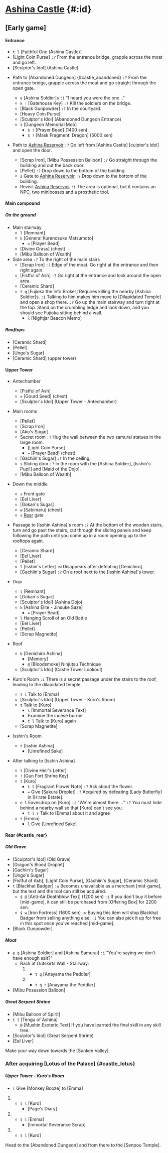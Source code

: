 # [Ashina Castle](@) {#:id}

## [Early game]

#### Entrance
+ `t l` [Faithful One (Ashina Castle)]
+ [Light Coin Purse]
  `:?` From the entrance bridge, grapple across the moat and go left.
+ [Sculptor's Idol] (Ashina Castle)

- Path to [Abandoned Dungeon] {#castle_abandoned}
  `:?` From the entrance bridge, grapple across the moat and go straight through the open gate.
  + `e` [Ashina Soldier]s
    `:i` "I heard you were the one .."
  + `k !` [Gatehouse Key]
    `:?` Kill the soldiers on the bridge.
  + [Black Gunpowder]
    `:?` In the courtyard.
  + [Heavy Coin Purse]
  + [Sculptor's Idol] (Abandoned Dungeon Entrance)
  - `t` [Dungeon Memorial Mob]
    + `$ !` [Prayer Bead] (1400 sen)
    + `$ !` [Mask Fragment: Dragon] (5000 sen)

- Path to [Ashina Reservoir](reservoir)
  `:?` Go left from [Ashina Castle] [culptor's idol] and open the door.
  + [Scrap Iron], [Mibu Possession Balloon]
    `:?` Go straight through the building and out the back door.
  + [Pellet]
    `:?` Drop down to the bottom of the building.
  + `s` Gate to [Ashina Reservoir](reservoir)
    `:?` Drop down to the bottom of the building.
  - Revisit [Ashina Reservoir](reservoir)
    `:i` The area is optional, but it contains an NPC, two minibosses and a prosthetic tool.

  
#### Main compound

##### On the ground
- Main stairway
  + `l` [Remnant]
  + `k` [General Kuranosuke Matsumoto]
    - `=` [Prayer Bead]
  + [Divine Grass] (chest)
  + [Mibu Balloon of Wealth]
- Side area
  `:?` To the right of the main stairs
  + [Scrap Iron]
    `:?` Edge of the moat. Go right at the entrance and then right again.
  + [Fistful of Ash]
    `:?` Go right at the entrance and look around the open area.
  + [Ceramic Shard]
  + `t q` [Fujioka the Info Broker]
    Requires killing the nearby [Ashina Soldier]s.
    `:i` Talking to him makes him move to [Dilapidated Temple] and open a shop there.
    `:?` Go up the main stairway and turn right at the top. Stand on the crumbling ledge and look down, and you should see Fujioka sitting behind a wall.
    - `l` [Nightjar Beacon Memo]
  
##### Rooftops
+ [Ceramic Shard] 
+ [Pellet]
+ [Ungo's Sugar]
+ [Ceramic Shard] (upper tower)

#### Upper Tower
- Antechamber
  + [Fistful of Ash]
  + `=` [Gourd Seed] (chest)
  + [Sculptor's Idol] (Upper Tower - Antechamber)
- Main rooms
  + [Pellet]
  + [Scrap Iron]
  + [Ako's Sugar]
  - Secret room
    `:?` Hug the wall between the two samurai statues in the large room.
    + [Light Coin Purse]
    + `=` [Prayer Bead] (chest)
  + [Gachiin's Sugar]
    `:?` In the ceiling.
  + `s` Sliding door
    `:?` In the room with the [Ashina Soldier], [Isshin's Pupil] and [Maid of the Dojo].
  + [Mibu Balloon of Wealth]
- Down the middle
  + `s` Front gate
  + [Eel Liver]
  + [Gokan's Sugar]
  + `w` [Sabimaru] (chest)
  + `s` [Rear](ashina_rear) gate
- Passage to [Isshin Ashina]'s room
  `:?` At the bottom of the wooden stairs, turn and go past the stairs, cut through the sliding panels and keep following the path until you come up in a room opening up to the rooftops again.
  + [Ceramic Shard]
  + [Eel Liver]
  + [Pellet]
  + `l` [Isshin's Letter]
    `:w` Disappears after defeating [Genichiro].
  + [Gachiin's Sugar]
    `:?` On a roof next to the [Isshin Ashina]'s tower.
- Dojo
  + `l` [Remnant]
  + [Gokan's Sugar]
  + [Sculptor's Idol] (Ashina Dojo)
  + `k` [Ashina Elite - Jinsuke Saze]
    - `=` [Prayer Bead]
  + `l` Hanging Scroll of an Old Battle
  + [Eel Liver]
  + [Pellet]
  + [Scrap Magnetite]
- Roof
  + `b` [Genichiro Ashina]
    - [Memory]
    - `@` [Bloodsmoke] Ninjutsu Technique
  + [Sculptor's Idol] (Castle Tower Lookout)
- Kuro's Room
  `:i` There is a secret passage under the stairs to the roof, leading to the dilapidated temple.
  + `t l` Talk to [Emma]
  + [Sculptor's Idol] (Upper Tower - Kuro's Room)
  + `t` Talk to [Kuro]
    + `l` [Immortal Severance Text]
    + Examine the incese burner
    + `t l` Talk to [Kuro] again
  + [Scrap Magnetite]
  
- Isshin's Room
  + `t` [Isshin Ashina]
    - [Unrefined Sake]
    
- After talking to [Isshin Ashina]
  + `l` [Divine Heir's Letter]
  + `!` [Gun Fort Shrine Key]
  + `t` [Kuro]
    + `t l` [Fragrant Flower Note]
      `:?` Ask about the flower.
    + `=` Give [Sakura Droplet]
      `:?` Acquired by defeating [Lady Butterfly] in [Hirate Estate].
  + `e l` Eavesdrop on [Kuro]
    `:i` "We're almost there. .."
    `:?` You must hide behind a nearby wall so that [Kuro] can't see you.
    + `t l r` Talk to [Emma] about it and agree
  + `t` [Emma]
    + `l` Give [Unrefined Sake]


#### Rear {#castle_rear}
  
##### Old Grave
+ [Sculptor's Idol] (Old Grave)
+ [Dragon's Blood Droplet]
+ [Gachiin's Sugar]
+ [Ungo's Sugar]
+ [Fistful of Ash], [Light Coin Purse], [Gachiin's Sugar], [Ceramic Shard]
+ `t` [Blackhat Badger]
  `:w` Becomes unavailable as a merchant [mid-game], but the text and the tool can still be acquired.
  + `$ @` [Anti-Air Deathblow Text] (1200 sen)
    `:i` If you don't buy it before [mid-game], it can still be purchased from [Offering Box] for 2200 sen.
  + `$ w` [Iron Fortress] (1600 sen)
    `:w` Buying this item will stop Blackhat Badger from selling anything else.
    `:i` You can also pick it up for free in this spot once you've reached [mid-game].
+ [Black Gunpowder]

##### Moat
+ `e q` [Ashina Soldier] and [Ashina Samurai]
  `:i` "You're saying we don't have enough salt?"
  - Back at Outskirts Wall - Stairway:
    1. + `t q` [Anayama the Peddler]
    2. + `t q r` [Anayama the Peddler]
+ [Mibu Posession Balloon]

##### Great Serpent Shrine
  + [Mibu Balloon of Spirit]
  + `t l` [Tengu of Ashina]
    + `@` [Mushin Esoteric Text]
      If you have learned the final skill in any skill tree.
  + [Sculptor's Idol] (Great Serpent Shrine)
  + [Eel Liver]

Make your way down towards the [Sunken Valley].
  
### After acquiring [Lotus of the Palace] {#castle_lotus}
##### Upper Tower - Kuro's Room
+ `l` Give [Monkey Booze] to [Emma]
1. + `t l` [Kuro]
     - [Page's Diary]
2. + `t l` [Emma]
     - [Immortal Severance Scrap]
3. + `t l` [Kuro]

Head to the [Abandoned Dungeon] and from there to the [Senpou Temple].